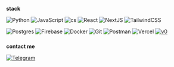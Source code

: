**stack**

![Python](https://img.shields.io/badge/python-%2314354c.svg?logo=python&logoColor=white&style=flat)
![JavaScript](https://img.shields.io/badge/javascript-%23323330.svg?style=flat&logo=javascript&logoColor=%23F7DF1E)
![cs](https://custom-icon-badges.demolab.com/badge/cs-%23239120.svg?logo=cshrp&logoColor=white)
![React](https://img.shields.io/badge/react-%2320232a.svg?logo=react&logoColor=%2361dafb&style=flat)
![NextJS](https://img.shields.io/badge/next.js-%23000000.svg?logo=next.js&logoColor=white&style=flat)
![TailwindCSS](https://img.shields.io/badge/tailwindcss-%2338b2ac.svg?logo=tailwind-css&logoColor=white&style=flat)

![Postgres](https://img.shields.io/badge/postgres-%23316192.svg?style=flat&logo=postgresql&logoColor=white)
![Firebase](https://img.shields.io/badge/firebase-%23039BE5.svg?style=flat&logo=firebase)
![Docker](https://img.shields.io/badge/docker-%230db7ed.svg?style=flat&logo=docker&logoColor=white)
![Git](https://img.shields.io/badge/git-%23F05033.svg?style=flat&logo=git&logoColor=white)
![Postman](https://img.shields.io/badge/postman-FF6C37?style=flat&logo=postman&logoColor=white)
![Vercel](https://img.shields.io/badge/vercel-%23000000.svg?style=flat&logo=vercel&logoColor=white)
[![v0](https://img.shields.io/badge/v0-000?logo=v0&logoColor=fff)](#)


###

**contact me**

<a href="https://t.me/mecheyev">
  <img src="https://img.shields.io/badge/Telegram-2CA5E0?logo=telegram&logoColor=white" alt="Telegram" />
</a>
